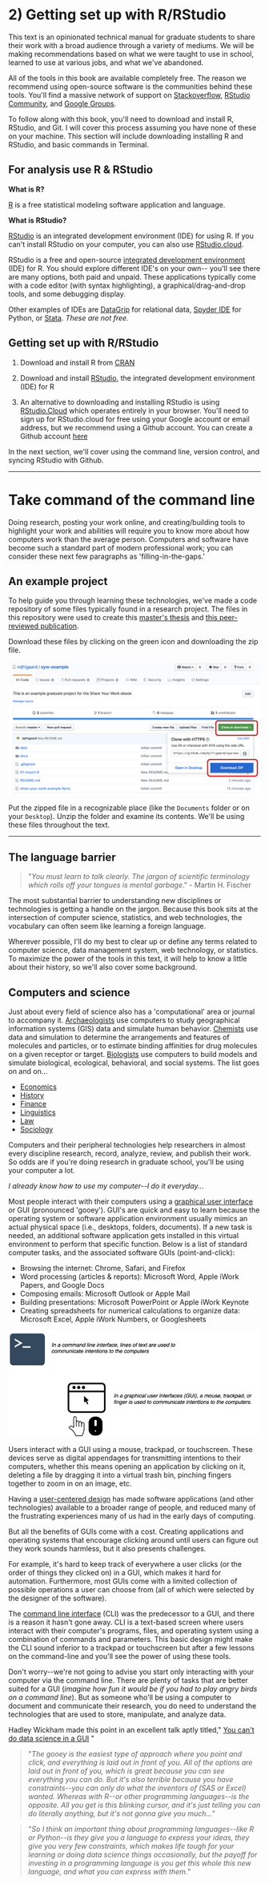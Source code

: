 # 2) Getting set up with R/RStudio

This text is an opinionated technical manual for graduate students to share their work with a broad audience through a variety of mediums. We will be making recommendations based on what we were taught to use in school, learned to use at various jobs, and what we've abandoned. 

All of the tools in this book are available completely free. The reason we recommend using open-source software is the communities behind these tools. You'll find a massive network of support on [Stackoverflow](https://stackoverflow.com/questions/tagged/r), [RStudio Community](https://community.rstudio.com/), and [Google Groups](https://groups.google.com/forum/#!forum/r-help-archive). 

To follow along with this book, you'll need to download and install R, RStudio, and Git. I will cover this process assuming you have none of these on your machine. This section will include downloading installing R and RStudio, and basic commands in Terminal.

## For analysis use R & RStudio

**What is R?** 

[R](https://www.r-project.org/) is a free statistical modeling software application and language.

**What is RStudio?** 

[RStudio](https://www.rstudio.com/products/RStudio/) is an integrated development environment (IDE) for using R. If you can't install RStudio on your computer, you can also use [RStudio.cloud](https://rstudio.cloud/).

RStudio is a free and open-source [integrated development environment](https://en.wikipedia.org/wiki/Integrated_development_environment) (IDE) for R. You should explore different IDE's on your own-- you'll see there are many options, both paid and unpaid. These applications typically come with a code editor (with syntax highlighting), a graphical/drag-and-drop tools, and some debugging display. 

Other examples of IDEs are [DataGrip](https://www.jetbrains.com/datagrip/) for relational data, [Spyder IDE](https://www.spyder-ide.org/) for Python, or  [Stata](https://www.stata.com/why-use-stata/). *These are not free*.


## Getting set up with R/RStudio

1. Download and install R from [CRAN](https://cran.r-project.org/)   

2. Download and install [RStudio](https://www.rstudio.com/products/rstudio/download/), the integrated development environment (IDE) for R  

3. An alternative to downloading and installing RStudio is using [RStudio.Cloud](https://rstudio.cloud/) which operates entirely in your browser. You'll need to sign up for RStudio.cloud for free using your Google account or email address, but we recommend using a Github account. You can create a Github account [here](https://github.com/join)  

In the next section, we'll cover using the command line, version control, and syncing RStudio with Github.

***

# Take command of the command line

Doing research, posting your work online, and creating/building tools to highlight your work and abilities will require you to know more about how computers work than the average person. Computers and software have become such a standard part of modern professional work; you can consider these next few paragraphs as 'filling-in-the-gaps.'

## An example project

To help guide you through learning these technologies, we've made a code repository of some files typically found in a research project. The files in this repository were used to create this [master's thesis](http://csuchico-dspace.calstate.edu/handle/10211.3/10211.4_387) and [this peer-reviewed publication](https://journals.sagepub.com/doi/abs/10.1177/1941406412470719).

Download these files by clicking on the green icon and downloading the zip file. 

![](images/download-repo.png)

Put the zipped file in a recognizable place (like the `Documents` folder or on your `Desktop`). Unzip the folder and examine its contents. We'll be using these files throughout the text. 

***

## The language barrier

> "*You must learn to talk clearly. The jargon of scientific terminology which rolls off your tongues is mental garbage*." - Martin H. Fischer

The most substantial barrier to understanding new disciplines or technologies is getting a handle on the jargon. Because this book sits at the intersection of computer science, statistics, and web technologies, the vocabulary can often seem like learning a foreign language. 

Wherever possible, I'll do my best to clear up or define any terms related to computer science, data management system, web technology, or statistics. To maximize the power of the tools in this text, it will help to know a little about their history, so we'll also cover some background.

## Computers and science 

Just about every field of science also has a 'computational' area or journal to accompany it.  [Archaeologists](https://en.wikipedia.org/wiki/Computational_archaeology) use computers to study geographical information systems (GIS) data and simulate human behavior.  [Chemists](https://en.wikipedia.org/wiki/Computational_chemistry) use data and simulation to determine the arrangements and features of molecules and particles, or to estimate binding affinities for drug molecules on a given receptor or target. [Biologists](https://en.wikipedia.org/wiki/Computational_biology) use computers to build models and simulate biological, ecological, behavioral, and social systems. The list goes on and on...

* [Economics](https://en.wikipedia.org/wiki/Computational_economics)  
* [History](https://en.wikipedia.org/wiki/Computational_history)  
* [Finance](https://en.wikipedia.org/wiki/Computational_finance)  
* [Linguistics](https://en.wikipedia.org/wiki/Computational_linguistics)  
* [Law](https://en.wikipedia.org/wiki/Computational_law)   
* [Sociology](https://en.wikipedia.org/wiki/Computational_sociology)  

Computers and their peripheral technologies help researchers in almost every discipline research, record, analyze, review, and publish their work. So odds are if you're doing research in graduate school, you'll be using your computer a lot. 

*I already know how to use my computer--I do it everyday...*

Most people interact with their computers using a [graphical user interface](https://en.wikipedia.org/wiki/Graphical_user_interface) or GUI (pronounced 'gooey'). GUI's are quick and easy to learn because the operating system or software application environment usually mimics an actual physical space (i.e., desktops, folders, documents). If a new task is needed, an additional software application gets installed in this virtual environment to perform that specific function. 
Below is a list of standard computer tasks, and the associated software GUIs (point-and-click): 

* Browsing the internet: Chrome, Safari, and Firefox  
* Word processing (articles & reports): Microsoft Word, Apple iWork Papers, and Google Docs  
* Composing emails: Microsoft Outlook or Apple Mail  
* Building presentations: Microsoft PowerPoint or Apple iWork Keynote  
* Creating spreadsheets for numerical calculations to organize data: Microsoft Excel, Apple iWork Numbers, or Googlesheets

![](images/CLIvsGUI.png)

Users interact with a GUI using a mouse, trackpad, or touchscreen. These devices serve as digital appendages for transmitting intentions to their computers, whether this means opening an application by clicking on it, deleting a file by dragging it into a virtual trash bin, pinching fingers together to zoom in on an image, etc.

Having a [user-centered design](https://en.wikipedia.org/wiki/User-centered_design) has made software applications (and other technologies) available to a broader range of people, and reduced many of the frustrating experiences many of us had in the early days of computing. 

But all the benefits of GUIs come with a cost. Creating applications and operating systems that encourage clicking around until users can figure out they work sounds harmless, but it also presents challenges. 

For example, it's hard to keep track of everywhere a user clicks (or the order of things they clicked on) in a GUI, which makes it hard for automation. Furthermore, most GUIs come with a limited collection of possible operations a user can choose from (all of which were selected by the designer of the software).  

The [command line interface](https://en.wikipedia.org/wiki/Command-line_interface) (CLI) was the predecessor to a GUI, and there is a reason it hasn't gone away. CLI is a text-based screen where users interact with their computer's programs, files, and operating system using a combination of commands and parameters. This basic design might make the CLI sound inferior to a trackpad or touchscreen but after a few lessons on the command-line and you'll see the power of using these tools. 

Don't worry--we're not going to advise you start only interacting with your computer via the command line. There are plenty of tasks that are better suited for a GUI (*imagine how fun it would be if you had to play angry birds on a command line*). But as someone who'll be using a computer to document and communicate their research, you do need to understand the technologies that are used to store, manipulate, and analyze data. 

Hadley Wickham made this point in an excellent talk aptly titled," [You can't do data science in a GUI](https://www.youtube.com/watch?v=cpbtcsGE0OA) "

> "*The gooey is the easiest type of approach where you point and click, and everything is laid out in front of you. All of the options are laid out in front of you, which is great because you can see everything you can do. But it's also terrible because you have constraints--you can only do what the inventors of (SAS or Excel) wanted. Whereas with R--or other programming languages--is the opposite. All you get is this blinking cursor, and it's just telling you can do literally anything, but it's not gonna give you much...*"

> "*So I think an important thing about programming languages--like R or Python--is they give you a language to express your ideas, they give you very few constraints, which makes life tough for your learning or doing data science things occasionally, but the payoff for investing in a programming language is you get this whole this new language, and what you can express with them.*"

